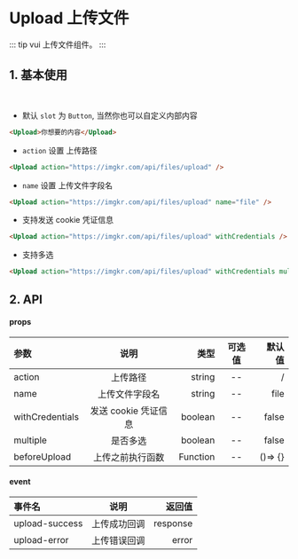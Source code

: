 # Upload 上传文件

::: tip
vui 上传文件组件。
:::
<br>

## 1. 基本使用

<br>

-   默认 `slot` 为 `Button`, 当然你也可以自定义内部内容

```html
<Upload>你想要的内容</Upload>
```

-   `action` 设置 上传路径

```html
<Upload action="https://imgkr.com/api/files/upload" />
```

-   `name` 设置 上传文件字段名

```html
<Upload action="https://imgkr.com/api/files/upload" name="file" />
```

-   支持发送 cookie 凭证信息

```html
<Upload action="https://imgkr.com/api/files/upload" withCredentials />
```

-   支持多选

```html
<Upload action="https://imgkr.com/api/files/upload" withCredentials multiple />
```

<Upload/>

## 2. API

#### props

| 参数            |         说明         |     类型 | 可选值 |  默认值 |
| :-------------- | :------------------: | -------: | :----: | ------: |
| action          |       上传路径       |   string |   --   |       / |
| name            |    上传文件字段名    |   string |   --   |    file |
| withCredentials | 发送 cookie 凭证信息 |  boolean |   --   |   false |
| multiple        |       是否多选       |  boolean |   --   |   false |
| beforeUpload    |   上传之前执行函数   | Function |   --   | ()=> {} |

#### event

| 事件名         |     说明     |   返回值 |
| :------------- | :----------: | -------: |
| upload-success | 上传成功回调 | response |
| upload-error   | 上传错误回调 |    error |
